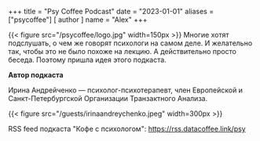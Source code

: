 +++
title = "Psy Coffee Podcast"
date = "2023-01-01"
aliases = ["psycoffee"]
[ author ]
  name = "Alex"
+++


{{< figure src="/psycoffee/logo.jpg" width=150px >}}
Многие хотят подслушать,  о чем же говорят психологи на самом деле. И желательно так, чтобы это не было похоже на лекцию. А действительно просто беседа. Поэтому пришла идея этого подкаста.

**Автор подкаста**

Ирина Андрейченко — психолог-психотерапевт, член Европейской и Санкт-Петербургской Организации Транзактного Анализа.

{{< figure src="/guests/irinaandreychenko.jpeg" width=300px >}}

RSS feed подкаста "Кофе с психологом": https://rss.datacoffee.link/psy 
